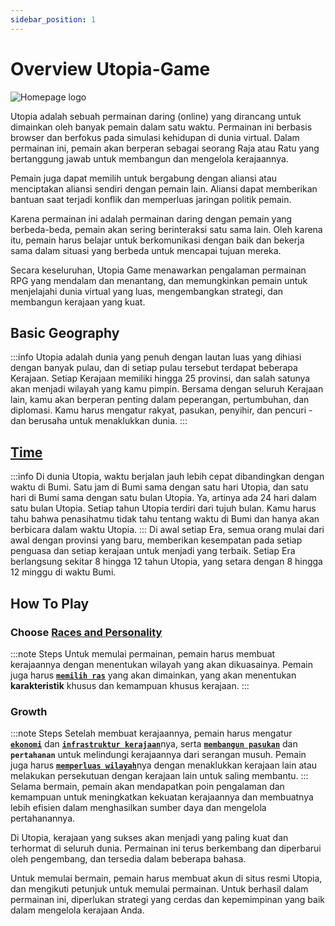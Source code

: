 ```yaml
---
sidebar_position: 1
---
```

# Overview Utopia-Game

![Homepage logo](/img/Homepage-utopia.jpeg)

Utopia adalah sebuah permainan daring (online) yang dirancang untuk dimainkan oleh banyak pemain dalam satu waktu. Permainan ini berbasis browser dan berfokus pada simulasi kehidupan di dunia virtual. Dalam permainan ini, pemain akan berperan sebagai seorang Raja atau Ratu yang bertanggung jawab untuk membangun dan mengelola kerajaannya.

Pemain juga dapat memilih untuk bergabung dengan aliansi atau menciptakan aliansi sendiri dengan pemain lain. Aliansi dapat memberikan bantuan saat terjadi konflik dan memperluas jaringan politik pemain.

Karena permainan ini adalah permainan daring dengan pemain yang berbeda-beda, pemain akan sering berinteraksi satu sama lain. Oleh karena itu, pemain harus belajar untuk berkomunikasi dengan baik dan bekerja sama dalam situasi yang berbeda untuk mencapai tujuan mereka.

Secara keseluruhan, Utopia Game menawarkan pengalaman permainan RPG yang mendalam dan menantang, dan memungkinkan pemain untuk menjelajahi dunia virtual yang luas, mengembangkan strategi, dan membangun kerajaan yang kuat.

## Basic Geography
:::info
Utopia adalah dunia yang penuh dengan lautan luas yang dihiasi dengan banyak pulau, dan di setiap pulau tersebut terdapat beberapa Kerajaan. Setiap Kerajaan memiliki hingga 25 provinsi, dan salah satunya akan menjadi wilayah yang kamu pimpin. Bersama dengan seluruh Kerajaan lain, kamu akan berperan penting dalam peperangan, pertumbuhan, dan diplomasi. Kamu harus mengatur rakyat, pasukan, penyihir, dan pencuri - dan berusaha untuk menaklukkan dunia.
:::

## [Time](https://www.notion.so/Time-850ddafd297c470aa24ae03d2c29f65d?pvs=4) 
:::info
Di dunia Utopia, waktu berjalan jauh lebih cepat dibandingkan dengan waktu di Bumi. Satu jam di Bumi sama dengan satu hari Utopia, dan satu hari di Bumi sama dengan satu bulan Utopia. Ya, artinya ada 24 hari dalam satu bulan Utopia. Setiap tahun Utopia terdiri dari tujuh bulan. Kamu harus tahu bahwa penasihatmu tidak tahu tentang waktu di Bumi dan hanya akan berbicara dalam waktu Utopia.
:::
Di awal setiap Era, semua orang mulai dari awal dengan provinsi yang baru, memberikan kesempatan pada setiap penguasa dan setiap kerajaan untuk menjadi yang terbaik. Setiap Era berlangsung sekitar 8 hingga 12 tahun Utopia, yang setara dengan 8 hingga 12 minggu di waktu Bumi.

## How To Play

### Choose [Races and Personality](https://utopia-game.com/wol/chooser/age_details/)
:::note Steps
 Untuk memulai permainan, pemain harus membuat kerajaannya dengan menentukan wilayah yang akan dikuasainya. Pemain juga harus [**`memilih ras`**](https://www.notion.so/Personality-and-Races-297b7a258880469c808f22dbfdf509da?pvs=4) yang akan dimainkan, yang akan menentukan **karakteristik** khusus dan kemampuan khusus kerajaan.
:::

### Growth
:::note Steps
Setelah membuat kerajaannya, pemain harus mengatur [**`ekonomi`**](./QuickStart/Infrastructure%20and%20Growth/Growth/FAQ-Growth.md) dan [**`infrastruktur kerajaan`**](./QuickStart/Infrastructure%20and%20Growth/Building%20Your%20Province/Buildings-and-TheirEffect.md)nya, serta [**`membangun pasukan`**](./QuickStart/Infrastructure%20and%20Growth/Growth/Military.md) dan **`pertahanan`** untuk melindungi kerajaannya dari serangan musuh. Pemain juga harus [**`memperluas wilayah`**](./QuickStart/Infrastructure%20and%20Growth/Growth/Explorations.md)nya  dengan menaklukkan kerajaan lain atau melakukan persekutuan dengan kerajaan lain untuk saling membantu.
:::
Selama bermain, pemain akan mendapatkan poin pengalaman dan kemampuan untuk meningkatkan kekuatan kerajaannya dan membuatnya lebih efisien dalam menghasilkan sumber daya dan mengelola pertahanannya.


Di Utopia, kerajaan yang sukses akan menjadi yang paling kuat dan terhormat di seluruh dunia. Permainan ini terus berkembang dan diperbarui oleh pengembang, dan tersedia dalam beberapa bahasa.

Untuk memulai bermain, pemain harus membuat akun di situs resmi Utopia, dan mengikuti petunjuk untuk memulai permainan. Untuk berhasil dalam permainan ini, diperlukan strategi yang cerdas dan kepemimpinan yang baik dalam mengelola kerajaan Anda.
